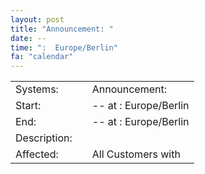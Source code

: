 ```yaml
---
layout: post
title: "Announcement: "
date: --
time: ":  Europe/Berlin"
fa: "calendar"
---
```

|                   |   |                                                                      |
|-------------------|---|----------------------------------------------------------------------|
| Systems:          |   | Announcement: |
| Start:            |   | -- at :  Europe/Berlin |
| End:              |   | -- at :   Europe/Berlin |
| Description:      |   |  |
| Affected:         |   | All Customers with  |
